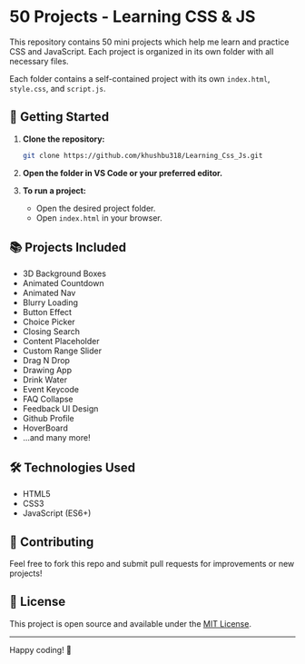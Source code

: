 # 50 Projects - Learning CSS & JS

This repository contains 50 mini projects which help me learn and practice CSS and JavaScript. Each project is organized in its own folder with all necessary files.

Each folder contains a self-contained project with its own `index.html`, `style.css`, and `script.js`.

## 🚀 Getting Started

1. **Clone the repository:**
   ```sh
   git clone https://github.com/khushbu318/Learning_Css_Js.git
   ```

2. **Open the folder in VS Code or your preferred editor.**

3. **To run a project:**
   - Open the desired project folder.
   - Open `index.html` in your browser.

## 📚 Projects Included

- 3D Background Boxes
- Animated Countdown
- Animated Nav
- Blurry Loading
- Button Effect
- Choice Picker
- Closing Search
- Content Placeholder
- Custom Range Slider
- Drag N Drop
- Drawing App
- Drink Water
- Event Keycode
- FAQ Collapse
- Feedback UI Design
- Github Profile
- HoverBoard
- ...and many more!

## 🛠️ Technologies Used

- HTML5
- CSS3
- JavaScript (ES6+)

## 🙌 Contributing

Feel free to fork this repo and submit pull requests for improvements or new projects!

## 📄 License

This project is open source and available under the [MIT License](LICENSE).

---

Happy coding! 🚀
